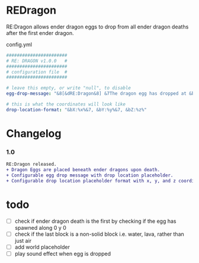 # REDragon
RE:Dragon allows ender dragon eggs to drop from all ender dragon deaths after the first ender dragon.

config.yml
```yml
#######################
# RE: DRAGON v1.0.0   #
#######################
# configuration file  #
#######################

# leave this empty, or write "null", to disable
egg-drop-message: "&8[&dRE:Dragon&8] &7The dragon egg has dropped at &b%drop-location%&7!"

# this is what the coordinates will look like
drop-location-format: "&bX:%x%&7, &bY:%y%&7, &bZ:%z%"
```

# Changelog
### 1.0
```diff
RE:Dragon released.
+ Dragon Eggs are placed beneath ender dragons upon death.
+ Configurable egg drop message with drop location placeholder.
+ Configurable drop location placeholder format with x, y, and z coordinates.
```

# todo
- [ ] check if ender dragon death is the first by checking if the egg has spawned along 0 y 0
- [ ] check if the last block is a non-solid block i.e. water, lava, rather than just air
- [ ] add world placeholder
- [ ] play sound effect when egg is dropped
